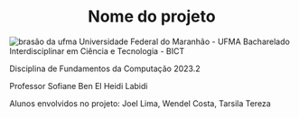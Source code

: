 <h1 align="center">Nome do projeto </h1> 
<img src="https://www.google.com/url?sa=i&url=https%3A%2F%2Fportalpadrao.ufma.br%2Fineof%2Fimagens%2Fbrasao-normal.png%2Fimage_view_fullscreen&psig=AOvVaw1TWNGwqzkOeLYwDyhs0uc-&ust=1700047604294000&source=images&cd=vfe&opi=89978449&ved=0CBIQjRxqFwoTCOCsqoCxw4IDFQAAAAAdAAAAABAE" alt="brasão da ufma">
Universidade Federal do Maranhão - UFMA
Bacharelado Interdisciplinar em Ciência e Tecnologia - BICT

Disciplina de Fundamentos da Computação 2023.2

Professor Sofiane Ben El Heidi Labidi

Alunos envolvidos no projeto: Joel Lima, Wendel Costa, Tarsila Tereza


